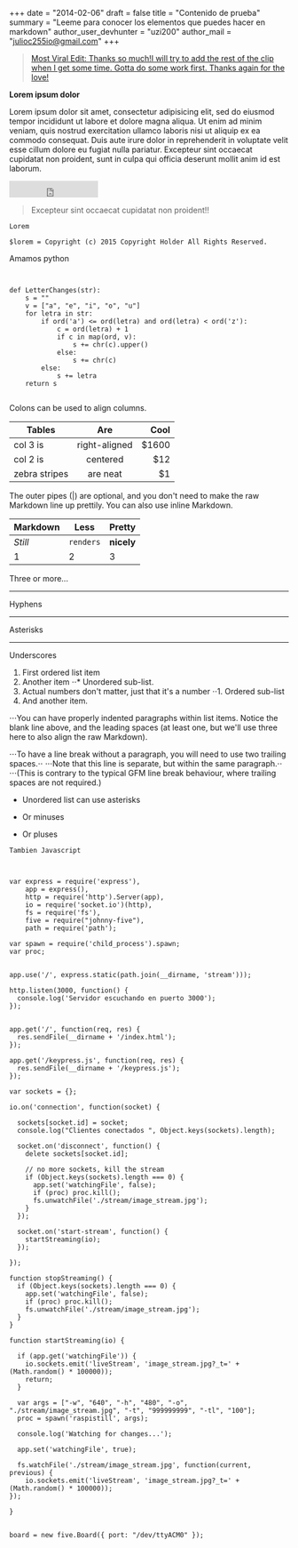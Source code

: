 +++
date = "2014-02-06"
draft = false
title = "Contenido de prueba"
summary = "Leeme para conocer los elementos que puedes hacer en markdown"
author_user_devhunter = "uzi200"
author_mail = "julioc255io@gmail.com"
+++

<blockquote class="imgur-embed-pub" lang="en" data-id="o3HT4dc" data-context="false"><a href="//imgur.com/o3HT4dc">Most Viral Edit: Thanks so much!I will try to add the rest of the clip when I get some time. Gotta do some work first. Thanks again for the love!</a></blockquote><script async src="//s.imgur.com/min/embed.js" charset="utf-8"></script>

**Lorem ipsum dolor**


Lorem ipsum dolor sit amet, consectetur adipisicing elit, sed do eiusmod tempor incididunt ut labore et dolore magna aliqua. Ut enim ad minim veniam, quis nostrud exercitation ullamco laboris nisi ut aliquip ex ea commodo consequat. Duis aute irure dolor in reprehenderit in voluptate velit esse cillum dolore eu fugiat nulla pariatur. Excepteur sint occaecat cupidatat non proident, sunt in culpa qui officia deserunt mollit anim id est laborum.


<iframe src="https://ghbtns.com/github-btn.html?user=devhunterco&repo=blog&type=star&count=true&size=large" frameborder="0" scrolling="0" width="160px" height="30px"></iframe>

> Excepteur sint occaecat cupidatat non proident!!


<script src="https://gist.github.com/juliocesar-io/fee642c05a9b95a5bc09.js"></script>


`Lorem`


```
$lorem = Copyright (c) 2015 Copyright Holder All Rights Reserved.

```


Amamos python

<pre><code class="language-python">

def LetterChanges(str):
    s = ""
    v = ["a", "e", "i", "o", "u"]
    for letra in str:
        if ord('a') <= ord(letra) and ord(letra) < ord('z'):
            c = ord(letra) + 1
            if c in map(ord, v):
                s += chr(c).upper()
            else:
                s += chr(c)
        else:
            s += letra
    return s

</code></pre>



Colons can be used to align columns.

| Tables        | Are           | Cool  |
| ------------- |:-------------:| -----:|
| col 3 is      | right-aligned | $1600 |
| col 2 is      | centered      |   $12 |
| zebra stripes | are neat      |    $1 |

The outer pipes (|) are optional, and you don't need to make the raw Markdown line up prettily. You can also use inline Markdown.

Markdown | Less | Pretty
--- | --- | ---
*Still* | `renders` | **nicely**
1 | 2 | 3

Three or more...

---

Hyphens

***

Asterisks

___

Underscores


1. First ordered list item
2. Another item
⋅⋅* Unordered sub-list.
1. Actual numbers don't matter, just that it's a number
⋅⋅1. Ordered sub-list
4. And another item.

⋅⋅⋅You can have properly indented paragraphs within list items. Notice the blank line above, and the leading spaces (at least one, but we'll use three here to also align the raw Markdown).

⋅⋅⋅To have a line break without a paragraph, you will need to use two trailing spaces.⋅⋅
⋅⋅⋅Note that this line is separate, but within the same paragraph.⋅⋅
⋅⋅⋅(This is contrary to the typical GFM line break behaviour, where trailing spaces are not required.)

* Unordered list can use asterisks
- Or minuses
+ Or pluses

`Tambien Javascript`

<pre><code class="language-javascript">

var express = require('express'),
    app = express(),
    http = require('http').Server(app),
    io = require('socket.io')(http),
    fs = require('fs'),
    five = require("johnny-five"),
    path = require('path');

var spawn = require('child_process').spawn;
var proc;


app.use('/', express.static(path.join(__dirname, 'stream')));

http.listen(3000, function() {
  console.log('Servidor escuchando en puerto 3000');
});


app.get('/', function(req, res) {
  res.sendFile(__dirname + '/index.html');
});

app.get('/keypress.js', function(req, res) {
  res.sendFile(__dirname + '/keypress.js');
});

var sockets = {};

io.on('connection', function(socket) {

  sockets[socket.id] = socket;
  console.log("Clientes conectados ", Object.keys(sockets).length);

  socket.on('disconnect', function() {
    delete sockets[socket.id];

    // no more sockets, kill the stream
    if (Object.keys(sockets).length === 0) {
      app.set('watchingFile', false);
      if (proc) proc.kill();
      fs.unwatchFile('./stream/image_stream.jpg');
    }
  });

  socket.on('start-stream', function() {
    startStreaming(io);
  });

});

function stopStreaming() {
  if (Object.keys(sockets).length === 0) {
    app.set('watchingFile', false);
    if (proc) proc.kill();
    fs.unwatchFile('./stream/image_stream.jpg');
  }
}

function startStreaming(io) {

  if (app.get('watchingFile')) {
    io.sockets.emit('liveStream', 'image_stream.jpg?_t=' + (Math.random() * 100000));
    return;
  }

  var args = ["-w", "640", "-h", "480", "-o", "./stream/image_stream.jpg", "-t", "999999999", "-tl", "100"];
  proc = spawn('raspistill', args);

  console.log('Watching for changes...');

  app.set('watchingFile', true);

  fs.watchFile('./stream/image_stream.jpg', function(current, previous) {
    io.sockets.emit('liveStream', 'image_stream.jpg?_t=' + (Math.random() * 100000));
});

}


board = new five.Board({ port: "/dev/ttyACM0" });

</code></pre>
